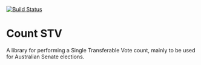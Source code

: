 [![Build Status](https://travis-ci.org/tmccarthy/countstv.svg?branch=master)](https://travis-ci.org/tmccarthy/countstv)

# Count STV

A library for performing a Single Transferable Vote count, mainly to be used for Australian Senate elections.
